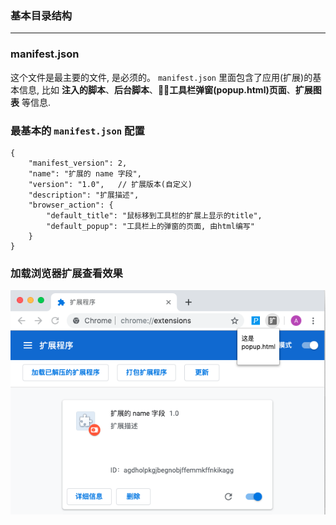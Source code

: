 ### 基本目录结构
___

### manifest.json
这个文件是最主要的文件, 是必须的。
`manifest.json` 里面包含了应用(扩展)的基本信息,
比如 **注入的脚本**、**后台脚本**、**工具栏弹窗(popup.html)页面**、**扩展图表** 等信息.

### 最基本的 `manifest.json` 配置
```
{
    "manifest_version": 2,
    "name": "扩展的 name 字段",
    "version": "1.0",   // 扩展版本(自定义)
    "description": "扩展描述",
    "browser_action": {
        "default_title": "鼠标移到工具栏的扩展上显示的title",
        "default_popup": "工具栏上的弹窗的页面, 由html编写"
    }
}
```

### 加载浏览器扩展查看效果
![](./images/0.png)